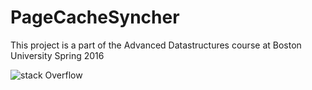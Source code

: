 # PageCacheSyncher
This project is a part of the Advanced Datastructures course at Boston University Spring 2016

![stack Overflow](http://lmsotfy.com/so.png)
